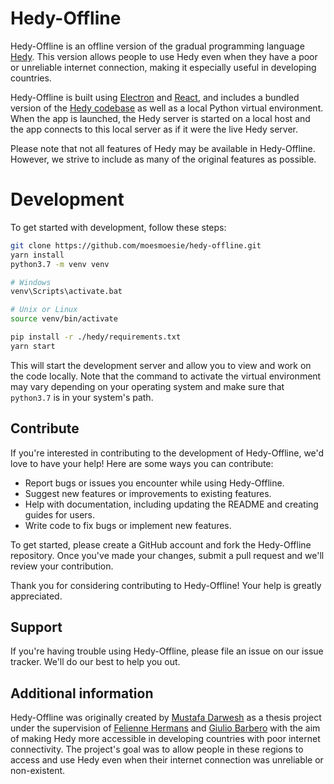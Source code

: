 # Hedy-Offline

Hedy-Offline is an offline version of the gradual programming language [Hedy](https://www.hedycode.com/). This version allows people to use Hedy even when they have a poor or unreliable internet connection, making it especially useful in developing countries.

Hedy-Offline is built using [Electron](https://www.electronjs.org/) and [React](https://reactjs.org/), and includes a bundled version of the [Hedy codebase](https://github.com/hedyorg/hedy) as well as a local Python virtual environment. When the app is launched, the Hedy server is started on a local host and the app connects to this local server as if it were the live Hedy server.

Please note that not all features of Hedy may be available in Hedy-Offline. However, we strive to include as many of the original features as possible.

# Development

To get started with development, follow these steps:

```bash
git clone https://github.com/moesmoesie/hedy-offline.git
yarn install
python3.7 -m venv venv

# Windows
venv\Scripts\activate.bat

# Unix or Linux
source venv/bin/activate

pip install -r ./hedy/requirements.txt
yarn start
```

This will start the development server and allow you to view and work on the code locally. Note that the command to activate the virtual environment may vary depending on your operating system and make sure that `python3.7` is in your system's path.


## Contribute

If you're interested in contributing to the development of Hedy-Offline, we'd love to have your help! Here are some ways you can contribute:

- Report bugs or issues you encounter while using Hedy-Offline.
- Suggest new features or improvements to existing features.
- Help with documentation, including updating the README and creating guides for users.
- Write code to fix bugs or implement new features.

To get started, please create a GitHub account and fork the Hedy-Offline repository. Once you've made your changes, submit a pull request and we'll review your contribution.

Thank you for considering contributing to Hedy-Offline! Your help is greatly appreciated.

## Support

If you're having trouble using Hedy-Offline, please file an issue on our issue tracker. We'll do our best to help you out.

## Additional information
Hedy-Offline was originally created by [Mustafa Darwesh](https://github.com/moesmoesie) as a thesis project under the supervision of [Felienne Hermans](https://github.com/Felienne) and [Giulio Barbero](https://www.universiteitleiden.nl/en/staffmembers/giulio-barbero#tab-1) with the aim of making Hedy more accessible in developing countries with poor internet connectivity. The project's goal was to allow people in these regions to access and use Hedy even when their internet connection was unreliable or non-existent.
